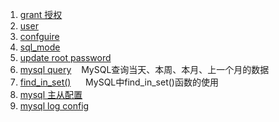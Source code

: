 1. [grant 授权](/Inc/MySql/inc/grant.md)
2. [user](/Inc/MySql/inc/user.md)
3. [confguire](/Inc/MySql/inc/confguire.md)
4. [sql_mode](/Inc/MySql/inc/sql_mode.md)
5. [update root password](/Inc/MySql/inc/update_root_password.md)
6. [mysql query](/Inc/MySql/inc/query.md)&nbsp;&nbsp;&nbsp;&nbsp;MySQL查询当天、本周、本月、上一个月的数据
7. [find_in_set()](/Inc/MySql/inc/find_in_set.md) &nbsp;&nbsp;&nbsp;&nbsp; MySQL中find_in_set()函数的使用
8. [mysql 主从配置](/Inc/MySql/inc/master-slave.md)
9. [mysql log config](/Inc/MySql/inc/log-config.md)

